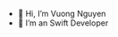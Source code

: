 - 👋 Hi, I’m Vuong Nguyen
- 👀 I’m an Swift Developer

<!---
vuongnguyen6352/vuongnguyen6352 is a ✨ special ✨ repository because its `README.md` (this file) appears on your GitHub profile.
You can click the Preview link to take a look at your changes.
--->
